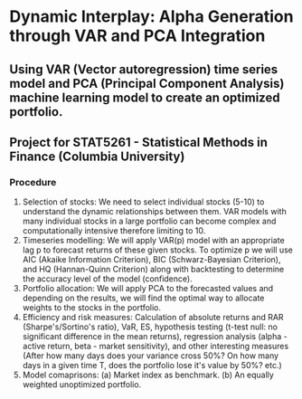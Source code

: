 # Dynamic Interplay: Alpha Generation through VAR and PCA Integration
## Using VAR (Vector autoregression) time series model and PCA (Principal Component Analysis) machine learning model to create an optimized portfolio.
## Project for STAT5261 - Statistical Methods in Finance (Columbia University)

### Procedure
1. Selection of stocks: We need to select individual stocks (5-10) to understand the dynamic relationships between them. VAR models with many individual stocks in a large portfolio can become complex and computationally intensive therefore limiting to 10.
2. Timeseries modelling: We will apply VAR(p) model with an appropriate lag p to forecast returns of these given stocks. To optimize p we will use AIC (Akaike Information Criterion), BIC (Schwarz-Bayesian Criterion), and HQ (Hannan-Quinn Criterion) along with backtesting to determine the accuracy level of the model (confidence).
3. Portfolio allocation: We will apply PCA to the forecasted values and depending on the results, we will find the optimal way to allocate weights to the stocks in the portfolio.
4. Efficiency and risk measures: Calculation of absolute returns and RAR (Sharpe's/Sortino's ratio), VaR, ES, hypothesis testing (t-test null: no significant difference in the mean returns), regression analysis (alpha - active return, beta - market sensitivity), and other interesting measures (After how many days does your variance cross 50%? On how many days in a given time T, does the portfolio lose it's value by 50%? etc.)
5. Model comaprisons: (a) Market index as benchmark. (b) An equally weighted unoptimized portfolio.
